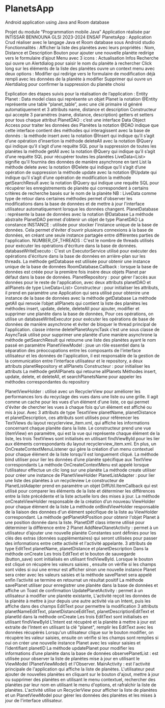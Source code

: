 # PlanetsApp
Android application using Java and Room database

Projet du module “Programmation mobile Java”
Application réalisée par INTISSAR BENNOUNA GLSI 2023-2024 ENSAF
PlanetsApp : Application Crud réaliser avec le langage Java et Room database sous Android studio
Fonctionnalités : 
Afficher la liste des planètes avec leurs propriétés : Nom, Distance et Description
Bouton pour ajouter une nouvelle planète redirige vers le formulaire d’ajout
Menu avec 3 icons : 
Actualisation
Infos
Recherche qui ouvre un Alertdialog pour saisir le nom du planète à rechercher
Click long sur les éléments de la liste des planètes ouvre un context menu avec deux options : 
Modifier qui redirige vers le formulaire de modification déjà rempli avec les données de la planète à modifier
Supprimer qui ouvre un Alertdialog pour confirmer la suppression du planète choisi

Explication des étapes suivis pour la réalisation de l’application : 
Entity Planet :
Data model class qui représente un objet Planet 
la notation @Entity représente une table “planet_table”, avec une clé primaire id généré automatiquement et 3 attributs name, distance et description
Constructeur qui accepte 3 paramètres (name, distance, description)
getters et setters pour tous chaque attribut
PlanetDAO : 
c’est une interface Data Object Access pour traiter les données des Planètes 
la notation @DAO indique que cette interface contient des méthodes qui interagissent avec la base de donnés  : 
la méthode insert avec la notation @Insert qui indique qu’il s’agit d’une opération d’insertion 
la méthode deleteAll avec la 	notation @Query qui indique qu’il s’agit d’une requête SQL pour la suppression de toutes les planètes
la méthode getAll avec la notation @Query qui indique qu’il s’agit d’une requête SQL pour récupérer toutes les planètes LiveData<List<Planet>> signifie qu'il fournira des données de manière asynchrone en tant List 
la méthode delete avec la notation @Delete qui indique qu’il s’agit d’une opération de suppression 
la méthode update avec la notation @Update qui indique qu’il s’agit d’une opération de modification
la méthode getSearchResult avec la notation @Query qui indique une requête SQL pour récupérer les enregistrements de planète qui correspondent à certains critères de recherche basés sur le nom de la planète
NB : LiveData comme type de retour dans certaines méthodes permet d'observer les modifications dans la base de données et de mettre à jour l'interface utilisateur automatiquement lorsque les données changent.
PlanetDatabase : représente la base de données avec la notation @Database
La méthode abstraite PlanetDAO permet d’obtenir un objet de type PlanetDAO
La constance INSTANCE : utilisée pour stocker l'instance unique de la base de données. Cela permet d'éviter d'ouvrir plusieurs connexions à la base de données, en créant une seule instance partagée entre différentes parties de l'application.
NUMBER_OF_THREADS : C'est le nombre de threads utilisés pour exécuter les opérations d'écriture dans la base de données.
databaseWriteExecuto : C'est un ExecutorService utilisé pour exécuter des opérations d'écriture dans la base de données en arrière-plan sur les threads.
La méthode getDatabase est utilisée pour obtenir une instance unique de la base de données 
RoomDatabase.Callback : lorsque la base de données est créée pour la première fois  insère deux objets Planet par défaut dans la base de données.
PlanetRepository : pour gérer l'accès aux données pour le reste de l'application, avec deux attributs planetDAO et allPlanets de type LiveData<List<Planet>>
Constructeur : pour initialiser les attributs, il prend en paramètre une Application qui sera utilisé pour obtenire une instance de la base de données avec la méthode getDatabase
La méthode getAll qui renvoie l’objet allPlanets qui contient la liste des planètes
les méthodes insert, update, delete, deleteAll pour ajouter, modifier et supprimer une planète dans la base de données, Pour ces opérations, on utilise un databaseWriteExecutor pour exécuter les opérations de base de données de manière asynchrone et éviter de bloquer le thread principal de l'application.
classe interne deletePlanetAsyncTask c’est une sous classe de AsyncTask utilisé pour supprimer une planète d’une manière asynchrone
la méthode getSearchResult qui retourne une liste des planètes ayant le nom passé en paramètre
PlanetViewModel : joue un rôle essentiel dans la séparation des préoccupations entre les composants de l'interface utilisateur et les données de l'application, il est responsable de la gestion de la communication entre l’interface utilisateur et le repository, a deux attributs planetRepository et allPlanets
Constructeur : pour initialiser les attributs
La méthode getAllPlanets qui retourne allPlanets 
Méthodes insert, update, delete, et deleteAll, et searchPlanetsName pour appeler les méthodes correspondantes du repository 

PlanetViewHolder : utilisé avec un RecyclerView pour améliorer les performances lors du recyclage des vues dans une liste ou une grille. Il agit comme un cache pour les vues d'un élément d'une liste, ce qui permet d'éviter de chercher les vues à chaque fois qu'un élément est affiché ou mis à jour.
Avec 3 attributs de type TesxtView planetName, planetDistance et planetDescription, ces attributs sont utilisés pour référencer les TextViews du layout recyclerview_item.xml, qui affiche les informations concernant chaque planète dans la liste.
Le constructeur prend une vue (itemView) en paramètre, qui est la vue qui représente chaque élément de la liste, les trois TextViews sont initialisés en utilisant findViewById pour les lier aux éléments correspondants du layout recyclerview_item.xml. En plus, un OnCreateContextMenuListener qui gère la création d'un menu contextuel pour chaque élément de la liste lorsqu'il est longuement cliqué.
La méthode bind utiliser pour lier les données d’une planète spécifique aux TextView correspondants 
La méthode OnCreateContextMenu est appelé lorsque l’utilisateur effectue un clic long sur une planète 
La méthode create utiliser pour créer une instance de PlanetViewHolder
PlanetListAdapter : pour lier une liste des planètes à un recycleview
Le constructeur de PlanetListAdapter prend en paramètre un objet DiffUtil.ItemCallback<Planet> qui est utilisé pour comparer les éléments de la liste et déterminer les différences entre la liste précédente et la liste actuelle lors des mises à jour.
La méthode onCreateViewHolder responsable de la création d’un nouveau ViewHolder pour chaque élément de la liste
La méthode onBindViewHolder responsable de la liaison des données d'un élément spécifique de la liste au ViewHolder correspondant.
La méthode getPlanetAtPosition pour obtenir l'objet Planet à une position donnée dans la liste.
PlanetDiff class interne utilisé pour déterminer la différence entre 2 Planet
AddNewOlanetActivity : permet à un utilisateur d’ajouter une nouvelle planète
Constantes sont définies pour les clés des extras (données supplémentaires) qui seront utilisées pour passer des informations entre cette activité et l'activité appelante.
3 attributs de type EditText planetName, planetDistance et planetDescription
Dans la méthode onCreate 
Les trois EditText et le bouton de sauvegarde (button_save) sont initialisés en utilisant findViewById.
Lorsque le bouton est cliqué on récupère les valeurs saisies , ensuite on vérifie si les champs sont vides si oui une erreur est afficher sinon une nouvelle instance Planet sera créer avec les valeurs saisies et la méthode savePlanet sera appelé
enfin l’activité se termine en retournat un résultat positif
La méthode savePlanet utiliser pour enregistrer une planète dans la base de données et affiche un Toast de confirmation
UpdatePlanetActivity : permet à un utilisateur à modifier une planète existante, L'activité reçoit les données de la planète à mettre à jour depuis une autre activité via un Intent, puis les affiche dans des champs EditText pour permettre la modification
3 attributs planetNameEditText, planetDistanceEditText, planetDescriptionEditText et planetId
dans la méthode onCreate 
Les trois EditText sont initialisés en utilisant findViewById
L’Intent est récupéré et la planète à mettre à jour est extraite de l'Intent en utilisant la clé "planet", remplir les EditText avec les données récupérés
Lorsqu'un utilisateur clique sur le bouton modifier, on récupère les valeur saisies, ensuite on vérifie si les champs sont remplies si oui on créer une nouvelle instance Planet avec les valeur saisies et l’identifiant planetID
La méthode updatePlanet  pour modifier les informations d’une planète dans la base de données
observePlanetList : est utilisée pour observer la liste de planètes mise à jour en utilisant le ViewModel (PlanetViewModel) et l'Observer.
MainActivity : est l'activité principale de l'application qui affiche la liste de planètes. L'utilisateur peut ajouter de nouvelles planètes en cliquant sur le bouton d'ajout, mettre à jour ou supprimer des planètes en utilisant le menu contextuel, rechercher des planètes par leur nom en utilisant le menu d'options, et rafraîchir la liste de planètes. L'activité utilise un RecyclerView pour afficher la liste de planètes et un PlanetViewModel pour gérer les données des planètes et les mises à jour de l'interface utilisateur.
